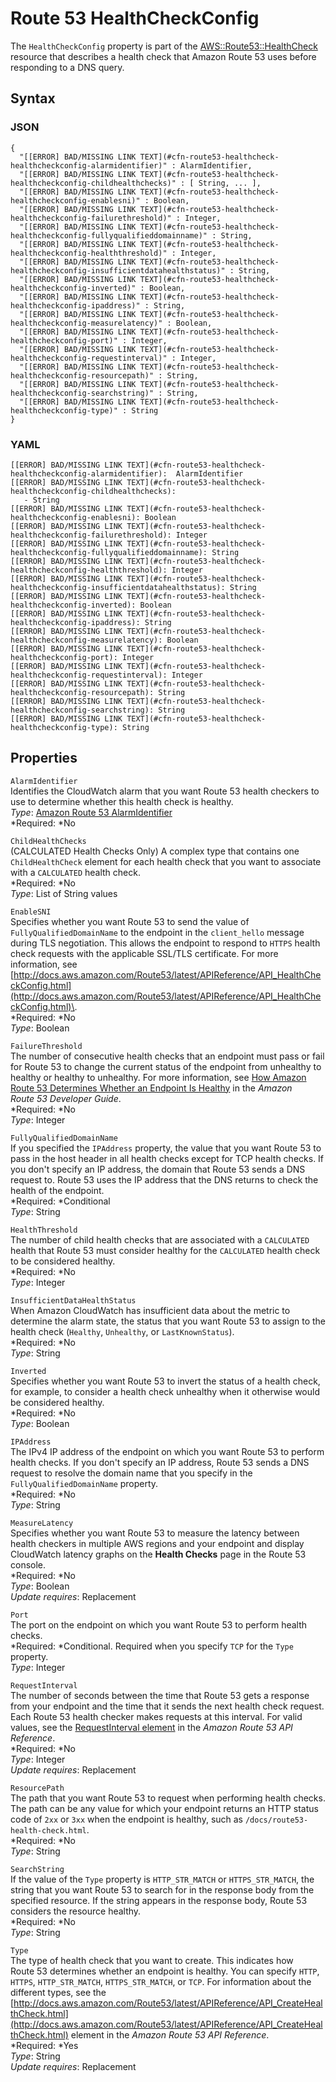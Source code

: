 # Route 53 HealthCheckConfig<a name="aws-properties-route53-healthcheck-healthcheckconfig"></a>

The `HealthCheckConfig` property is part of the [AWS::Route53::HealthCheck](aws-resource-route53-healthcheck.md) resource that describes a health check that Amazon Route 53 uses before responding to a DNS query\.

## Syntax<a name="w3ab2c21c14e1445b5"></a>

### JSON<a name="aws-properties-route53-healthcheck-healthcheckconfig-syntax.json"></a>

```
{
  "[[ERROR] BAD/MISSING LINK TEXT](#cfn-route53-healthcheck-healthcheckconfig-alarmidentifier)" : AlarmIdentifier,
  "[[ERROR] BAD/MISSING LINK TEXT](#cfn-route53-healthcheck-healthcheckconfig-childhealthchecks)" : [ String, ... ],
  "[[ERROR] BAD/MISSING LINK TEXT](#cfn-route53-healthcheck-healthcheckconfig-enablesni)" : Boolean,
  "[[ERROR] BAD/MISSING LINK TEXT](#cfn-route53-healthcheck-healthcheckconfig-failurethreshold)" : Integer,
  "[[ERROR] BAD/MISSING LINK TEXT](#cfn-route53-healthcheck-healthcheckconfig-fullyqualifieddomainname)" : String,
  "[[ERROR] BAD/MISSING LINK TEXT](#cfn-route53-healthcheck-healthcheckconfig-healththreshold)" : Integer,
  "[[ERROR] BAD/MISSING LINK TEXT](#cfn-route53-healthcheck-healthcheckconfig-insufficientdatahealthstatus)" : String,
  "[[ERROR] BAD/MISSING LINK TEXT](#cfn-route53-healthcheck-healthcheckconfig-inverted)" : Boolean,
  "[[ERROR] BAD/MISSING LINK TEXT](#cfn-route53-healthcheck-healthcheckconfig-ipaddress)" : String,
  "[[ERROR] BAD/MISSING LINK TEXT](#cfn-route53-healthcheck-healthcheckconfig-measurelatency)" : Boolean,
  "[[ERROR] BAD/MISSING LINK TEXT](#cfn-route53-healthcheck-healthcheckconfig-port)" : Integer,
  "[[ERROR] BAD/MISSING LINK TEXT](#cfn-route53-healthcheck-healthcheckconfig-requestinterval)" : Integer,
  "[[ERROR] BAD/MISSING LINK TEXT](#cfn-route53-healthcheck-healthcheckconfig-resourcepath)" : String,
  "[[ERROR] BAD/MISSING LINK TEXT](#cfn-route53-healthcheck-healthcheckconfig-searchstring)" : String,
  "[[ERROR] BAD/MISSING LINK TEXT](#cfn-route53-healthcheck-healthcheckconfig-type)" : String
}
```

### YAML<a name="aws-properties-route53-healthcheck-healthcheckconfig-syntax.yaml"></a>

```
[[ERROR] BAD/MISSING LINK TEXT](#cfn-route53-healthcheck-healthcheckconfig-alarmidentifier):  AlarmIdentifier
[[ERROR] BAD/MISSING LINK TEXT](#cfn-route53-healthcheck-healthcheckconfig-childhealthchecks): 
   - String
[[ERROR] BAD/MISSING LINK TEXT](#cfn-route53-healthcheck-healthcheckconfig-enablesni): Boolean
[[ERROR] BAD/MISSING LINK TEXT](#cfn-route53-healthcheck-healthcheckconfig-failurethreshold): Integer
[[ERROR] BAD/MISSING LINK TEXT](#cfn-route53-healthcheck-healthcheckconfig-fullyqualifieddomainname): String
[[ERROR] BAD/MISSING LINK TEXT](#cfn-route53-healthcheck-healthcheckconfig-healththreshold): Integer
[[ERROR] BAD/MISSING LINK TEXT](#cfn-route53-healthcheck-healthcheckconfig-insufficientdatahealthstatus): String
[[ERROR] BAD/MISSING LINK TEXT](#cfn-route53-healthcheck-healthcheckconfig-inverted): Boolean
[[ERROR] BAD/MISSING LINK TEXT](#cfn-route53-healthcheck-healthcheckconfig-ipaddress): String
[[ERROR] BAD/MISSING LINK TEXT](#cfn-route53-healthcheck-healthcheckconfig-measurelatency): Boolean
[[ERROR] BAD/MISSING LINK TEXT](#cfn-route53-healthcheck-healthcheckconfig-port): Integer
[[ERROR] BAD/MISSING LINK TEXT](#cfn-route53-healthcheck-healthcheckconfig-requestinterval): Integer
[[ERROR] BAD/MISSING LINK TEXT](#cfn-route53-healthcheck-healthcheckconfig-resourcepath): String
[[ERROR] BAD/MISSING LINK TEXT](#cfn-route53-healthcheck-healthcheckconfig-searchstring): String
[[ERROR] BAD/MISSING LINK TEXT](#cfn-route53-healthcheck-healthcheckconfig-type): String
```

## Properties<a name="w3ab2c21c14e1445b7"></a>

`AlarmIdentifier`  
Identifies the CloudWatch alarm that you want Route 53 health checkers to use to determine whether this health check is healthy\.  
*Type*: [Amazon Route 53 AlarmIdentifier](aws-properties-route53-healthcheck-healthcheckconfig-alarmidentifier.md)  
*Required: *No

`ChildHealthChecks`  
\(CALCULATED Health Checks Only\) A complex type that contains one `ChildHealthCheck` element for each health check that you want to associate with a `CALCULATED` health check\.  
*Required: *No  
*Type*: List of String values

`EnableSNI`  
Specifies whether you want Route 53 to send the value of `FullyQualifiedDomainName` to the endpoint in the `client_hello` message during TLS negotiation\. This allows the endpoint to respond to `HTTPS` health check requests with the applicable SSL/TLS certificate\. For more information, see [http://docs.aws.amazon.com/Route53/latest/APIReference/API_HealthCheckConfig.html](http://docs.aws.amazon.com/Route53/latest/APIReference/API_HealthCheckConfig.html)\.  
*Required: *No  
*Type*: Boolean

`FailureThreshold`  
The number of consecutive health checks that an endpoint must pass or fail for Route 53 to change the current status of the endpoint from unhealthy to healthy or healthy to unhealthy\. For more information, see [How Amazon Route 53 Determines Whether an Endpoint Is Healthy](http://docs.aws.amazon.com/Route53/latest/DeveloperGuide/dns-failover-determining-health-of-endpoints.html) in the *Amazon Route 53 Developer Guide*\.   
*Required: *No  
*Type*: Integer

`FullyQualifiedDomainName`  
If you specified the `IPAddress` property, the value that you want Route 53 to pass in the host header in all health checks except for TCP health checks\. If you don't specify an IP address, the domain that Route 53 sends a DNS request to\. Route 53 uses the IP address that the DNS returns to check the health of the endpoint\.  
*Required: *Conditional  
*Type*: String

`HealthThreshold`  
The number of child health checks that are associated with a `CALCULATED` health that Route 53 must consider healthy for the `CALCULATED` health check to be considered healthy\.  
*Required: *No  
*Type*: Integer

`InsufficientDataHealthStatus`  
When Amazon CloudWatch has insufficient data about the metric to determine the alarm state, the status that you want Route 53 to assign to the health check \(`Healthy`, `Unhealthy`, or `LastKnownStatus`\)\.  
*Required: *No  
*Type*: String

`Inverted`  
Specifies whether you want Route 53 to invert the status of a health check, for example, to consider a health check unhealthy when it otherwise would be considered healthy\.  
*Required: *No  
*Type*: Boolean

`IPAddress`  
The IPv4 IP address of the endpoint on which you want Route 53 to perform health checks\. If you don't specify an IP address, Route 53 sends a DNS request to resolve the domain name that you specify in the `FullyQualifiedDomainName` property\.  
*Required: *No  
*Type*: String

`MeasureLatency`  
Specifies whether you want Route 53 to measure the latency between health checkers in multiple AWS regions and your endpoint and display CloudWatch latency graphs on the **Health Checks** page in the Route 53 console\.  
*Required: *No  
*Type*: Boolean  
*Update requires*: Replacement

`Port`  
The port on the endpoint on which you want Route 53 to perform health checks\.  
*Required: *Conditional\. Required when you specify `TCP` for the `Type` property\.   
*Type*: Integer

`RequestInterval`  
The number of seconds between the time that Route 53 gets a response from your endpoint and the time that it sends the next health check request\. Each Route 53 health checker makes requests at this interval\. For valid values, see the [RequestInterval element](http://docs.aws.amazon.com/Route53/latest/APIReference/API_GetHealthCheck.html) in the *Amazon Route 53 API Reference*\.  
*Required: *No  
*Type*: Integer  
*Update requires*: Replacement

`ResourcePath`  
The path that you want Route 53 to request when performing health checks\. The path can be any value for which your endpoint returns an HTTP status code of `2xx` or `3xx` when the endpoint is healthy, such as `/docs/route53-health-check.html`\.   
*Required: *No  
*Type*: String

`SearchString`  
If the value of the `Type` property is `HTTP_STR_MATCH` or `HTTPS_STR_MATCH`, the string that you want Route 53 to search for in the response body from the specified resource\. If the string appears in the response body, Route 53 considers the resource healthy\.  
*Required: *No  
*Type*: String

`Type`  
The type of health check that you want to create\. This indicates how Route 53 determines whether an endpoint is healthy\. You can specify `HTTP`, `HTTPS`, `HTTP_STR_MATCH`, `HTTPS_STR_MATCH`, or `TCP`\. For information about the different types, see the [http://docs.aws.amazon.com/Route53/latest/APIReference/API_CreateHealthCheck.html](http://docs.aws.amazon.com/Route53/latest/APIReference/API_CreateHealthCheck.html) element in the *Amazon Route 53 API Reference*\.  
*Required: *Yes  
*Type*: String  
*Update requires*: Replacement